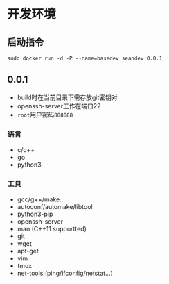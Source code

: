 # 开发环境

## 启动指令

`sudo docker run -d -P --name=basedev seandev:0.0.1`

## 0.0.1

- build时在当前目录下需存放git密钥对
- openssh-server工作在端口22
- `root`用户密码`888888`

### 语言

- c/c++
- go
- python3

### 工具

- gcc/g++/make...
- autoconf/automake/libtool
- python3-pip
- openssh-server
- man (C++11 supportted)
- git
- wget
- apt-get
- vim
- tmux
- net-tools (ping/ifconfig/netstat...)
